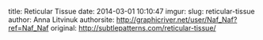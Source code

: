 title: Reticular Tissue
date: 2014-03-01 10:10:47
imgur: 
slug: reticular-tissue
author: Anna Litvinuk
authorsite: http://graphicriver.net/user/Naf_Naf?ref=Naf_Naf
original: http://subtlepatterns.com/reticular-tissue/

